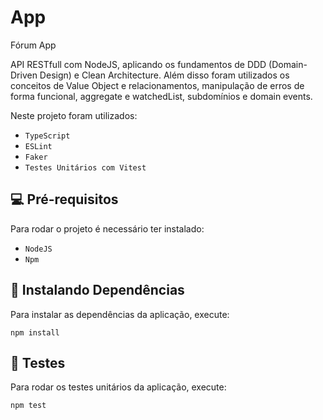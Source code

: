 # App

Fórum App

API RESTfull com NodeJS, aplicando os fundamentos de DDD (Domain-Driven Design) e Clean Architecture. 
Além disso foram utilizados os conceitos de Value Object e relacionamentos, manipulação de erros de forma funcional, aggregate e watchedList, subdomínios e domain events.

Neste projeto foram utilizados:
- `TypeScript`
- `ESLint`
- `Faker`
- `Testes Unitários com Vitest`


## 💻 Pré-requisitos

Para rodar o projeto é necessário ter instalado:

- `NodeJS`
- `Npm`


## 🚩 Instalando Dependências

Para instalar as dependências da aplicação, execute:

```
npm install
```

## 🚦 Testes

Para rodar os testes unitários da aplicação, execute:

```
npm test
```